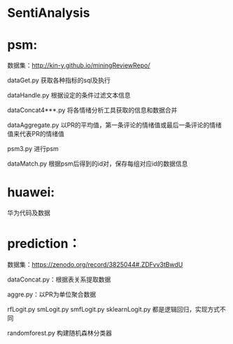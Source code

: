 # SentiAnalysis

# psm:

数据集：http://kin-y.github.io/miningReviewRepo/

dataGet.py 获取各种指标的sql及执行

dataHandle.py 根据设定的条件过滤文本信息

dataConcat4***.py 将各情绪分析工具获取的信息和数据合并

dataAggregate.py 以PR的平均值，第一条评论的情绪值或最后一条评论的情绪值来代表PR的情绪值

psm3.py 进行psm

dataMatch.py 根据psm后得到的id对，保存每组对应id的数据信息



# huawei:

华为代码及数据


# prediction：

数据集：https://zenodo.org/record/3825044#.ZDFvv3tBwdU

dataConcat.py：根据表关系提取数据

aggre.py：以PR为单位聚合数据

rfLogit.py smLogit.py smfLogit.py sklearnLogit.py 都是逻辑回归，实现方式不同

randomforest.py 构建随机森林分类器
